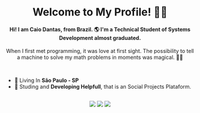 <h1 align="center">Welcome to My Profile! 🤙🏼</h1>
<h4 align="center">Hi! I am Caio Dantas, from Brazil. 🌎 I'm a Technical Student of Systems Development almost graduated.</h4>

<div align="center" id="firstcontact">
<p>When I first met programming, it was love at first sight. The possibility to tell a machine to solve my math problems in moments was magical. 🧙‍♂️</p>
</div><br>

 - 📍 Living In **São Paulo - SP**
 - 🤖 Studing and **Developing Helpfull**, that is an Social Projects Plataform.
 
##
<div align="center">
<a href = "mailto: caiodantasprofissional@outlook.com"><img src="https://img.shields.io/badge/outlook-1981CD?style=for-the-badge&logo=gmail&logoColor=white" target="_blank"></a>
<a href="https://instagram.com/caiodntas" target="_blank"><img src="https://img.shields.io/badge/-Instagram-%23E4405F?style=for-the-badge&logo=instagram&logoColor=white" target="_blank"></a>
<a href="https://www.linkedin.com/in/caiodntas" target="_blank"><img src="https://img.shields.io/badge/-LinkedIn-%230077B5?style=for-the-badge&logo=linkedin&logoColor=white" target="_blank"></a>
</div>
